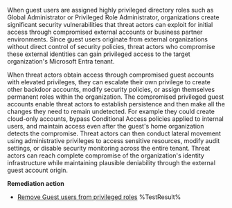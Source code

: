When guest users are assigned highly privileged directory roles such as Global Administrator or Privileged Role Administrator, organizations create significant security vulnerabilities that threat actors can exploit for initial access through compromised external accounts or business partner environments. Since guest users originate from external organizations without direct control of security policies, threat actors who compromise these external identities can gain privileged access to the target organization's Microsoft Entra tenant.

When threat actors obtain access through compromised guest accounts with elevated privileges, they can escalate their own privilege to create other backdoor accounts, modify security policies, or assign themselves permanent roles within the organization. The compromised privileged guest accounts enable threat actors to establish persistence and then make all the changes they need to remain undetected. For example they could create cloud-only accounts, bypass Conditional Access policies applied to internal users, and maintain access even after the guest's home organization detects the compromise. Threat actors can then conduct lateral movement using administrative privileges to access sensitive resources, modify audit settings, or disable security monitoring across the entire tenant. Threat actors can reach complete compromise of the organization's identity infrastructure while maintaining plausible deniability through the external guest account origin. 

**Remediation action**

- [Remove Guest users from privileged roles](https://learn.microsoft.com/en-us/entra/identity/role-based-access-control/best-practices?wt.mc_id=zerotrustrecommendations_automation_content_cnl_csasci)<!--- Results --->
%TestResult%


